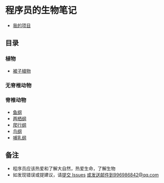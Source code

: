 ﻿# 程序员的生物笔记
+ [我的项目](../../../proj/)
## 目录
### 植物
+ [被子植物](angiosperm.md)
### 无脊椎动物
### 脊椎动物
+ [鱼纲](fish.md)
+ [两栖纲](.md)
+ [爬行纲](.md)
+ [鸟纲](bird.md)
+ [哺乳纲](.md)
## 备注
+ 程序员应该热爱和了解大自然，热爱生命，了解生物
+ 如发现错误或提建议，请[提交 Issues](../../issues) 或发送邮件到996986842@qq.com